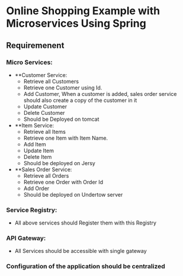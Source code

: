 # Online Shopping Example with Microservices Using Spring

## Requiremenent
  ### Micro Services:
  - **Customer Service:
    - Retrieve all Customers
    - Retrieve one Customer using Id.
    - Add Customer, When a customer is added, sales order service should also create a copy of the customer in it
    - Update Customer
    - Delete Customer
    - Should be Deployed on tomcat
  - **Item Service:
    - Retrieve all Items
    - Retrieve one Item with Item Name.
    - Add Item
    - Update Item
    - Delete Item
    - Should be deployed on Jersy
  - **Sales Order Service:
    - Retrieve all Orders
    - Retrieve one Order with Order Id
    - Add Order
    - Should be deployed on Undertow server
### Service Registry:
  - All above services should Register them with this Registry
### API Gateway:
  - All Services should be accessible with single gateway
### Configuration of the application should be centralized
